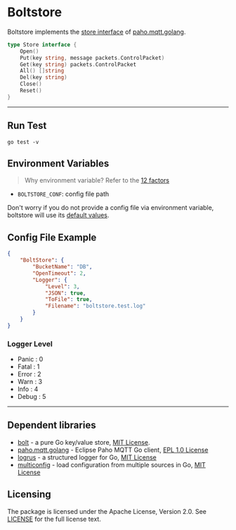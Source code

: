 # Boltstore

Boltstore implements the [store interface](https://github.com/eclipse/paho.mqtt.golang/blob/master/store.go) of  [paho.mqtt.golang](https://github.com/eclipse/paho.mqtt.golang).

```go
type Store interface {
    Open()
    Put(key string, message packets.ControlPacket)
    Get(key string) packets.ControlPacket
    All() []string
    Del(key string)
    Close()
    Reset()
}
```

---

## Run Test

`go test -v`

## Environment Variables

> Why environment variable? Refer to the [12 factors](http://12factor.net/)

- `BOLTSTORE_CONF`: config file path

Don't worry if you do not provide a config file via environment variable, boltstore will use its [default values](config.go).

## Config File Example

```json
{
    "BoltStore": {
        "BucketName": "DB",
        "OpenTimeout": 2,
        "Logger": {
            "Level": 3,
            "JSON": true,
            "ToFile": true,
            "Filename": "boltstore.test.log"
        }
    }
}
```

### Logger Level

- Panic : 0
- Fatal : 1
- Error : 2
- Warn  : 3
- Info  : 4
- Debug : 5

---

## Dependent libraries

- [bolt](github.com/boltdb/bolt) -  a pure Go key/value store, [MIT License](https://github.com/boltdb/bolt/blob/master/LICENSE).
- [paho.mqtt.golang](github.com/eclipse/paho.mqtt.golang) - Eclipse Paho MQTT Go client, [EPL 1.0 License](https://github.com/eclipse/paho.mqtt.golang/blob/master/LICENSE)
- [logrus](github.com/sirupsen/logrus) - a structured logger for Go, [MIT License](https://github.com/sirupsen/logrus/blob/master/LICENSE)
- [multiconfig](https://github.com/koding/multiconfig) - load configuration from multiple sources in Go, [MIT License](https://github.com/koding/multiconfig/blob/master/LICENSE)

## Licensing

The package is licensed under the Apache License, Version 2.0. See
[LICENSE](https://github.com/taka-wang/apollo-edge/blob/master/LICENSE) for the full
license text.
